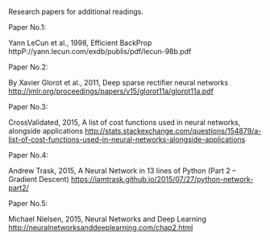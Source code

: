 Research papers for additional readings.


Paper No.1:

Yann LeCun et al., 1998, Efficient BackProp
httpP://yann.lecun.com/exdb/publis/pdf/lecun-98b.pdf


Paper No.2:

By Xavier Glorot et al., 2011, Deep sparse rectifier neural networks
http://jmlr.org/proceedings/papers/v15/glorot11a/glorot11a.pdf


Paper No.3:

CrossValidated, 2015, A list of cost functions used in neural networks, alongside applications
http://stats.stackexchange.com/questions/154879/a-list-of-cost-functions-used-in-neural-networks-alongside-applications


Paper No.4:

Andrew Trask, 2015, A Neural Network in 13 lines of Python (Part 2 – Gradient Descent)
https://iamtrask.github.io/2015/07/27/python-network-part2/


Paper No.5:

Michael Nielsen, 2015, Neural Networks and Deep Learning
http://neuralnetworksanddeeplearning.com/chap2.html

